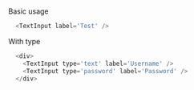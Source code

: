 #

Basic usage

```js
  <TextInput label='Test' />
```

With type

```js
  <div>
    <TextInput type='text' label='Username' />
    <TextInput type='password' label='Password' />
  </div>
```